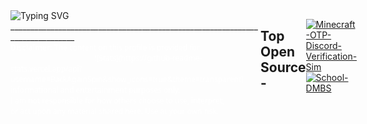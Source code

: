 <div style="display: flex; justify-content: space-between; flex-wrap: nowrap; width: 100%; max-width: 900px;">
  <div style="flex: 1 1 400px; max-width: 400px;">
    <img src="https://readme-typing-svg.demolab.com?font=Segoe+UI&size=35&pause=1000&color=FFFFFF&center=false&vCenter=false&width=500&lines=Spin" alt="Typing SVG" /> <br />
______________________________________________________________________________ <br />
    <sub style="color:white; font-family:Segoe UI; font-size:12px;">
      <strong>Disclaimer:</strong> The content on this profile is provided for‎ ‎ ‎ ‎ ‎ ‎ ‎ ‎ ‎ ‎ ‎ ‎ ‎ ‎ ‎ ‎ ‎ ‎ ‎ ‎ ‎ ‎ ‎ ‎ ‎ ‎ ‎ ‎ ‎ ‎ ‎ ‎ ‎ ‎ ‎ ‎ ‎ ‎ ‎ ‎ ‎ ‎ ‎ ‎ ‎ ‎ ‎ ‎ ‎ ‎ ‎ ‎ ‎ ‎ ‎ ‎ ‎ ‎ ‎ ‎ ‎ ‎ ‎ ‎ ‎ ‎ ‎ ‎ ‎ ‎ ‎ ‎ ‎ ‎ ‎ ![Stats](https://github-readme-stats.vercel.app/api?username=BackAgainSpin&show_icons=true&theme=transparent)<br />
      informational and entertainment purposes only.<br />
      I am not responsible for how others choose to use, interpret,<br />
      or act upon any material shared here. Use at your own risk.
    </sub>
  </div>



## Top Open Source -
[![Minecraft-OTP-Discord-Verification-Sim](https://github-readme-stats.vercel.app/api/pin/?username=BackAgainSpin&repo=Minecraft-OTP-Discord-Verification-Sim&border_color=2563EB&bg_color=0D1117&title_color=58A6FF&text_color=8B949E&icon_color=58A6FF)](https://github.com/BackAgainSpin/Minecraft-OTP-Discord-Verification-Sim)
[![School-DMBS](https://github-readme-stats.vercel.app/api/pin/?username=BackAgainSpin&repo=School-DMBS&border_color=2563EB&bg_color=0D1117&title_color=58A6FF&text_color=8B949E&icon_color=58A6FF)](https://github.com/BackAgainSpin/School-DMBS)



